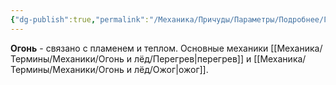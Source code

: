 ```yaml
---
{"dg-publish":true,"permalink":"/Механика/Причуды/Параметры/Подробнее/Группы причуд/Группа - Огонь/","noteIcon":"","created":"2025-08-21T13:47:53.040+03:00","updated":"2025-07-29T00:22:18.268+03:00"}
---
```


**Огонь** - связано с пламенем и теплом. Основные механики [[Механика/Термины/Механики/Огонь и лёд/Перегрев\|перегрев]] и [[Механика/Термины/Механики/Огонь и лёд/Ожог\|ожог]]. 
